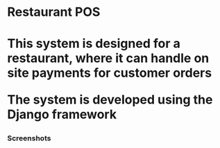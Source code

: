<h1>Restaurant POS<h1>
<p>This system is designed for a restaurant, where it can handle on site payments for customer orders</p>
<p>The system is developed using the Django framework</p>
<h3>Screenshots</h3>
<img src="">
